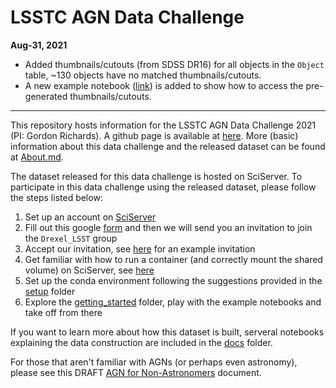 # LSSTC AGN Data Challenge
**Aug-31, 2021**

- Added thumbnails/cutouts (from SDSS DR16) for all objects in the `Object` table, ~130 objects have no matched thumbnails/cutouts. 
- A new example notebook ([link](getting_started/05_Cutout.ipynb)) is added to show how to access the pre-generated thumbnails/cutouts.
---
This repository hosts information for the LSSTC AGN Data Challenge 2021 (PI: Gordon Richards). A github page is available at [here](https://richardsgroup.github.io/AGN_DataChallenge/). More (basic) information about this data challenge and the released dataset can be found at [About.md](About.md).

The dataset released for this data challenge is hosted on SciServer. To participate in this data challenge using the released dataset, please follow the steps listed below:
1. Set up an account on [SciServer](https://www.sciserver.org/)
2. Fill out this google [form](https://forms.gle/Eq689gqNMvb7QwQk8) and then we will send you an invitation to join the `Drexel_LSST` group
4. Accept our invitation, see [here](setup/sciserver.pdf) for an example invitation
5. Get familiar with how to run a container (and correctly mount the shared volume) on SciServer, see [here](https://github.com/RichardsGroup/LSST_training/blob/master/Setup/Container.ipynb)
6. Set up the conda environment following the suggestions provided in the [setup](setup) folder
7. Explore the [getting_started](getting_started) folder, play with the example notebooks and take off from there

If you want to learn more about how this dataset is built, serveral notebooks explaining the data construction are included in the [docs](docs) folder.

For those that aren't familiar with AGNs (or perhaps even astronomy), please see this DRAFT [AGN for Non-Astronomers](https://www.overleaf.com/read/vtnrpcprjdns) document.
